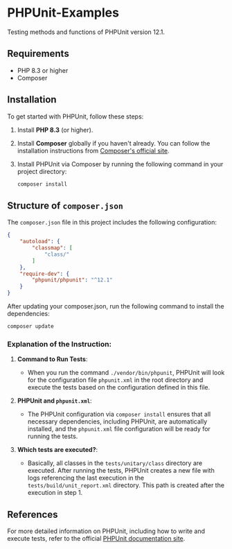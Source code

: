 # PHPUnit-Examples  
Testing methods and functions of PHPUnit version 12.1.

## **Requirements**
- PHP 8.3 or higher  
- Composer  

## **Installation**

To get started with PHPUnit, follow these steps:

1. Install **PHP 8.3** (or higher).
2. Install **Composer** globally if you haven't already. You can follow the installation instructions from [Composer's official site](https://getcomposer.org/download/).
3. Install PHPUnit via Composer by running the following command in your project directory:

    ```bash
    composer install
    ```

## Structure of `composer.json`

The `composer.json` file in this project includes the following configuration:

```json
{
    "autoload": {
        "classmap": [
            "class/"
        ]
    },
    "require-dev": {
        "phpunit/phpunit": "^12.1"
    }
}
```

After updating your composer.json, run the following command to install the dependencies:

```bash
composer update
```

### Explanation of the Instruction:

1. **Command to Run Tests**:  
   - When you run the command `./vendor/bin/phpunit`, PHPUnit will look for the configuration file `phpunit.xml` in the root directory and execute the tests based on the configuration defined in this file.

2. **PHPUnit and `phpunit.xml`**:  
   - The PHPUnit configuration via `composer install` ensures that all necessary dependencies, including PHPUnit, are automatically installed, and the `phpunit.xml` file configuration will be ready for running the tests.

3. **Which tests are executed?**:  
   - Basically, all classes in the `tests/unitary/class` directory are executed. After running the tests, PHPUnit creates a new file with logs referencing the last execution in the `tests/build/unit_report.xml` directory. This path is created after the execution in step 1.
 
## **References**

For more detailed information on PHPUnit, including how to write and execute tests, refer to the official [PHPUnit documentation site](https://phpunit.de).